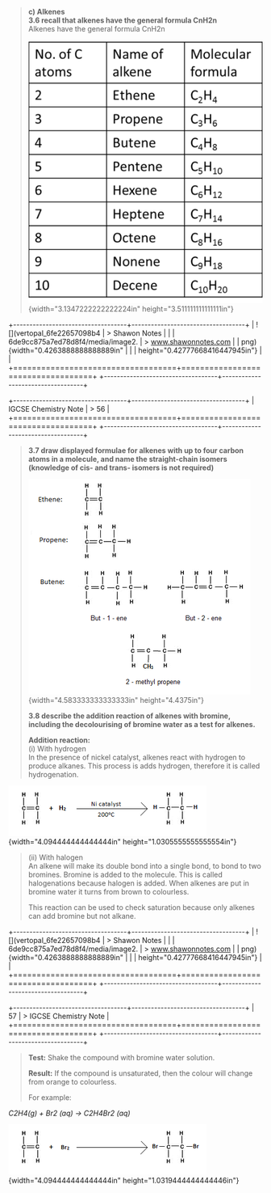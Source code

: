 > **c) Alkenes**\
> **3.6 recall that alkenes have the general formula CnH2n**\
> Alkenes have the general formula CnH2n
>
> ![](../media/image57.png){width="3.1347222222222224in"
> height="3.511111111111111in"}

+-----------------------------------+-----------------------------------+
| ![](vertopal_6fe22657098b4 | > Shawon Notes \| |
| 6de9cc875a7ed78d8f4/media/image2. | > www.shawonnotes.com |
| png){width="0.4263888888888889in" | |
| height="0.42777668416447945in"} | |
+===================================+===================================+
+-----------------------------------+-----------------------------------+

+-----------------------------------+-----------------------------------+
| IGCSE Chemistry Note | > 56 |
+===================================+===================================+
+-----------------------------------+-----------------------------------+

> **3.7 draw displayed formulae for alkenes with up to four carbon atoms
> in a molecule, and name the straight-chain isomers (knowledge of cis-
> and trans- isomers is not required)**
>
> ![](../media/image58.png){width="4.583333333333333in"
> height="4.4375in"}
>
> **3.8 describe the addition reaction of alkenes with bromine,
> including the decolourising of bromine water as a test for alkenes.**
>
> **Addition reaction:**\
> (i) With hydrogen\
> In the presence of nickel catalyst, alkenes react with hydrogen to
> produce alkanes. This process is adds hydrogen, therefore it is called
> hydrogenation.

![](../media/image59.png){width="4.094444444444444in"
height="1.0305555555555554in"}

> \(ii\) With halogen\
> An alkene will make its double bond into a single bond, to bond to two
> bromines. Bromine is added to the molecule. This is called
> halogenations because halogen is added. When alkenes are put in
> bromine water it turns from brown to colourless.
>
> This reaction can be used to check saturation because only alkenes can
> add bromine but not alkane.

+-----------------------------------+-----------------------------------+
| ![](vertopal_6fe22657098b4 | > Shawon Notes \| |
| 6de9cc875a7ed78d8f4/media/image2. | > www.shawonnotes.com |
| png){width="0.4263888888888889in" | |
| height="0.42777668416447945in"} | |
+===================================+===================================+
+-----------------------------------+-----------------------------------+

+-----------------------------------+-----------------------------------+
| 57 | > IGCSE Chemistry Note |
+===================================+===================================+
+-----------------------------------+-----------------------------------+

> **Test:** Shake the compound with bromine water solution.
>
> **Result:** If the compound is unsaturated, then the colour will
> change from orange to colourless.
>
> For example:

_C2H4(g) + Br2 (aq) → C2H4Br2 (aq)_

![](../media/image60.png){width="4.094444444444444in"
height="1.0319444444444446in"}
